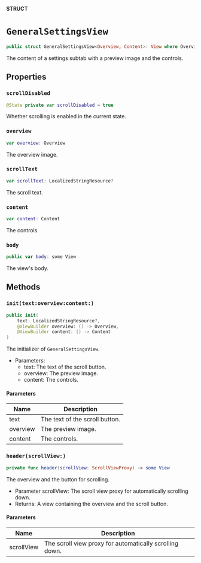 **STRUCT**

# `GeneralSettingsView`

```swift
public struct GeneralSettingsView<Overview, Content>: View where Overview: View, Content: View
```

The content of a settings subtab with a preview image and the controls.

## Properties
### `scrollDisabled`

```swift
@State private var scrollDisabled = true
```

Whether scrolling is enabled in the current state.

### `overview`

```swift
var overview: Overview
```

The overview image.

### `scrollText`

```swift
var scrollText: LocalizedStringResource?
```

The scroll text.

### `content`

```swift
var content: Content
```

The controls.

### `body`

```swift
public var body: some View
```

The view's body.

## Methods
### `init(text:overview:content:)`

```swift
public init(
    text: LocalizedStringResource?,
    @ViewBuilder overview: () -> Overview,
    @ViewBuilder content: () -> Content
)
```

The initializer of ``GeneralSettingsView``.
- Parameters:
  - text: The text of the scroll button.
  - overview: The preview image.
  - content: The controls.

#### Parameters

| Name | Description |
| ---- | ----------- |
| text | The text of the scroll button. |
| overview | The preview image. |
| content | The controls. |

### `header(scrollView:)`

```swift
private func header(scrollView: ScrollViewProxy) -> some View
```

The overview and the button for scrolling.
- Parameter scrollView: The scroll view proxy for automatically scrolling down.
- Returns: A view containing the overview and the scroll button.

#### Parameters

| Name | Description |
| ---- | ----------- |
| scrollView | The scroll view proxy for automatically scrolling down. |